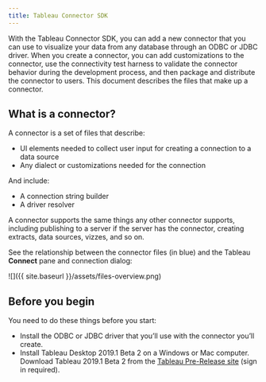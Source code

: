 ```yaml
---
title: Tableau Connector SDK
---
```


With the Tableau Connector SDK, you can add a new connector that you can use to visualize your data from any database through an ODBC or JDBC driver.
When you create a connector, you can add customizations to the connector, use the connectivity test harness to validate the connector behavior during the development process, and then package and distribute the connector to users.
This document describes the files that make up a connector.

## What is a connector?

A connector is a set of files that describe:

- UI elements needed to collect user input for creating a connection to a data source
- Any dialect or customizations needed for the connection

And include:

- A connection string builder
- A driver resolver

A connector supports the same things any other connector supports, including publishing to a server if the server has the connector, creating extracts, data sources, vizzes, and so on.

See the relationship between the connector files (in blue) and the Tableau **Connect** pane and connection dialog:

![]({{ site.baseurl }}/assets/files-overview.png)

## Before you begin

You need to do these things before you start:

- Install the ODBC or JDBC driver that you’ll use with the connector you’ll create.
- Install Tableau Desktop 2019.1 Beta 2 on a Windows or Mac computer. Download Tableau 2019.1 Beta 2 from the [Tableau Pre-Release site](https://prerelease.tableau.com) (sign in required).
